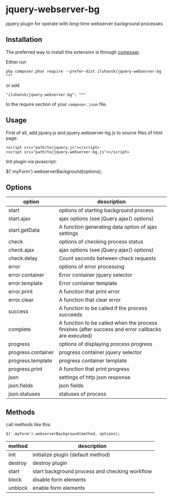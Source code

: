 jquery-webserver-bg
===================
jquery plugin for operate with long-time webserver background processes

Installation
------------

The preferred way to install this extension is through [composer](http://getcomposer.org/download/).

Either run

```
php composer.phar require --prefer-dist iluhansk/jquery-webserver-bg "*"
```

or add

```
"iluhansk/jquery-webserver-bg": "*"
```

to the require section of your `composer.json` file.


Usage
-----

First of all, add jquery.js and jquery.webserver-bg.js to source files of html page:

```
<script src="path/to/jquery.js"></script>
<script src="path/to/jquery.webserver-bg.js"></script>
```

Init plugin via javascript:

$('.myForm').webserverBackground(options);

Options
-------

| option | description |
|--------|-------------|
| start  |options of starting background process|
| start.ajax  |ajax options (see jQuery.ajax() options)|
| start.getData  |A function generating data option of ajax settings|
| check  |options of checking process status |
| check.ajax  |ajax options (see jQuery.ajax() options)|
| check.delay  |Count seconds between check requests|
| error  |options of error processing|
| error.container  |Error container jquery selector |
| error.template  |Error container template|
| error.print  |A function that print error |
| error.clear  |A function that clear error|
| success|A function to be called if the process succeeds|
| complete|A function to be called when the process finishes (after success and error callbacks are executed)|
| progress|options of displaying process progress |
| progress.container  |progress container jquery selector |
| progress.template  |progress container template|
| progress.print  |A function that print progress |
| json  |settings of http json response |
| json.fields  |json fields |
| json.statuses  |statuses of process |

Methods
-------

call methods like this:

```
$('.myForm').webserverBackground(method, options);
```

| method | description |
|--------|-------------|
| init  | initialize plugin (default method)|
| destroy  | destroy plugin |
| start  | start background process and checking workflow |
| block  | disable form elements |
| unblock  | enable form elements |
